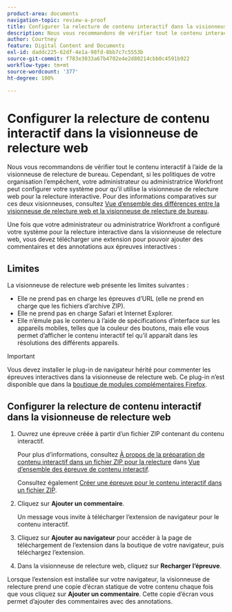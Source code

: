 ```yaml
---
product-area: documents
navigation-topic: review-a-proof
title: Configurer la relecture de contenu interactif dans la visionneuse de relecture web
description: Nous vous recommandons de vérifier tout le contenu interactif à l’aide de la visionneuse de relecture de bureau. Cependant, si les politiques de votre organisation l’empêchent, votre administrateur ou administratrice Workfront peut configurer votre système pour qu’il utilise la visionneuse de relecture web pour la relecture interactive. Pour des informations comparatives sur ces deux visionneuses, consultez Vue d’ensemble des différences entre la visionneuse de relecture web et la visionneuse de relecture de bureau.
author: Courtney
feature: Digital Content and Documents
exl-id: daddc225-62df-4e1a-98fd-8bb7c7c5553b
source-git-commit: f783e3033a67b4702e4e2d80214cbb0c4591b922
workflow-type: tm+mt
source-wordcount: '377'
ht-degree: 100%

---
```


# Configurer la relecture de contenu interactif dans la visionneuse de relecture web

Nous vous recommandons de vérifier tout le contenu interactif à l’aide de la visionneuse de relecture de bureau. Cependant, si les politiques de votre organisation l’empêchent, votre administrateur ou administratrice Workfront peut configurer votre système pour qu’il utilise la visionneuse de relecture web pour la relecture interactive. Pour des informations comparatives sur ces deux visionneuses, consultez [Vue d’ensemble des différences entre la visionneuse de relecture web et la visionneuse de relecture de bureau](../../../../review-and-approve-work/proofing/proofing-overview/understand-differences-between-web-viewer.md).

Une fois que votre administrateur ou administratrice Workfront a configuré votre système pour la relecture interactive dans la visionneuse de relecture web, vous devez télécharger une extension pour pouvoir ajouter des commentaires et des annotations aux épreuves interactives :

## Limites

La visionneuse de relecture web présente les limites suivantes :

* Elle ne prend pas en charge les épreuves d’URL (elle ne prend en charge que les fichiers d’archive ZIP).
* Elle ne prend pas en charge Safari et Internet Explorer.
* Elle n’émule pas le contenu à l’aide de spécifications d’interface sur les appareils mobiles, telles que la couleur des boutons, mais elle vous permet d’afficher le contenu interactif tel qu’il apparaît dans les résolutions des différents appareils.

>[!IMPORTANT]
>
>Vous devez installer le plug-in de navigateur hérité pour commenter les épreuves interactives dans la visionneuse de relecture web. Ce plug-in n’est disponible que dans la [boutique de modules complémentaires Firefox](https://addons.mozilla.org/fr/firefox/addon/proofhq-rich-media-review/).

## Configurer la relecture de contenu interactif dans la visionneuse de relecture web

1. Ouvrez une épreuve créée à partir d’un fichier ZIP contenant du contenu interactif.

   Pour plus d’informations, consultez [À propos de la préparation de contenu interactif dans un fichier ZIP pour la relecture](../../../../review-and-approve-work/proofing/proofing-overview/interactive-content-proofs.md#howtoprepareaninteractiveziparchive) dans [Vue d’ensemble des épreuve de contenu interactif](../../../../review-and-approve-work/proofing/proofing-overview/interactive-content-proofs.md).

   Consultez également [Créer une épreuve pour le contenu interactif dans un fichier ZIP](../../../../review-and-approve-work/proofing/creating-proofs-within-workfront/generate-proof-interactive-content.md).

1. Cliquez sur **Ajouter un commentaire**.

   Un message vous invite à télécharger l’extension de navigateur pour le contenu interactif.

1. Cliquez sur **Ajouter au navigateur** pour accéder à la page de téléchargement de l’extension dans la boutique de votre navigateur, puis téléchargez l’extension.
1. Dans la visionneuse de relecture web, cliquez sur **Recharger l’épreuve**.

Lorsque l’extension est installée sur votre navigateur, la visionneuse de relecture prend une copie d’écran statique de votre contenu chaque fois que vous cliquez sur **Ajouter un commentaire**. Cette copie d’écran vous permet d’ajouter des commentaires avec des annotations.

 

